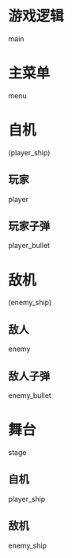 # 游戏逻辑

main

# 主菜单

menu

# 自机

(player_ship)

## 玩家

player

## 玩家子弹

player_bullet

# 敌机

(enemy_ship)

## 敌人

enemy

## 敌人子弹

enemy_bullet

# 舞台

stage

## 自机

player_ship

## 敌机

enemy_ship